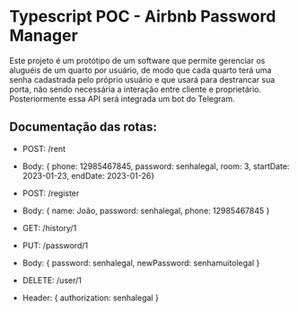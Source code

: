 # Typescript POC - Airbnb Password Manager

Este projeto é um protótipo de um software que permite gerenciar os aluguéis de um quarto por usuário, de modo que cada quarto terá uma senha cadastrada pelo próprio usuário e que usará para destrancar sua porta, não sendo necessária a interação entre cliente e proprietário. Posteriormente essa API será integrada um bot do Telegram.

## Documentação das rotas:

* POST: /rent
* Body: { phone: 12985467845, password: senhalegal, room: 3, startDate: 2023-01-23, endDate: 2023-01-26}


* POST: /register
* Body: { name: João, password: senhalegal, phone: 12985467845 }


* GET: /history/1


* PUT: /password/1
* Body: { password: senhalegal, newPassword: senhamuitolegal }


* DELETE: /user/1
* Header: { authorization: senhalegal }